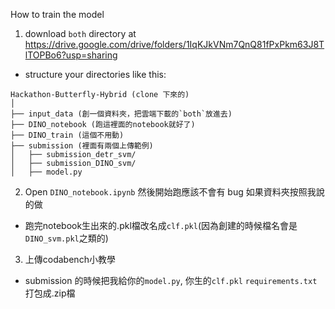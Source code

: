 How to train the model
1. download `both` directory at https://drive.google.com/drive/folders/1IqKJkVNm7QnQ81fPxPkm63J8TlTOPBo6?usp=sharing
* structure your directories like this:
```
Hackathon-Butterfly-Hybrid (clone 下來的)
│
├── input_data (創一個資料夾，把雲端下載的`both`放進去)
├── DINO_notebook (跑這裡面的notebook就好了)
├── DINO_train (這個不用動)
├── submission (裡面有兩個上傳範例)
│   ├── submission_detr_svm/
│   ├── submission_DINO_svm/
│   ├── model.py 
```


2. Open `DINO_notebook.ipynb` 然後開始跑應該不會有 bug 如果資料夾按照我說的做
* 跑完notebook生出來的.pkl檔改名成`clf.pkl`(因為創建的時候檔名會是`DINO_svm.pkl`之類的)
3. 上傳codabench小教學
* submission 的時候把我給你的`model.py`, 你生的`clf.pkl` `requirements.txt` 打包成.zip檔
